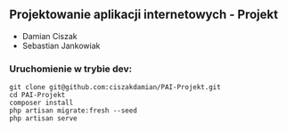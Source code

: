 ## Projektowanie aplikacji internetowych - Projekt
- Damian Ciszak 
- Sebastian Jankowiak

### Uruchomienie w trybie dev:
```
git clone git@github.com:ciszakdamian/PAI-Projekt.git
cd PAI-Projekt
composer install
php artisan migrate:fresh --seed
php artisan serve
```

